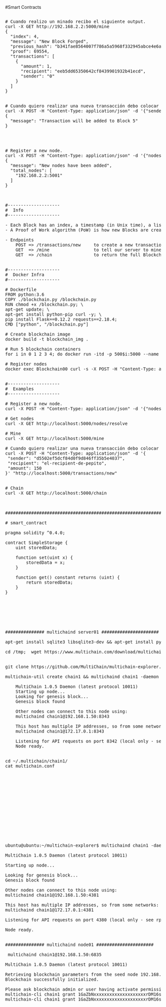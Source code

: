 #Smart Contracts


<pre>

# Cuando realizo un minado recibo el siguiente output.
curl -X GET http://192.168.2.2:5000/mine
{
  "index": 4, 
  "message": "New Block Forged", 
  "previous_hash": "b341fae8564007f786a5a5968f332945abce4e6a886aa9a4148670719f284808", 
  "proof": 69554, 
  "transactions": [
    {
      "amount": 1, 
      "recipient": "eeb5dd65350642cf8439901932b41ecd", 
      "sender": "0"
    }
  ]
}


# Cuando quiero realizar una nueva transacción debo colocar el recipient donde supuestamente quier odejar el contenido.
curl -X POST -H "Content-Type: application/json" -d '{"sender": "eeb5dd65350642cf8439901932b41ecd","recipient": "someone-other-address","amount": 5}' "http://192.168.2.2:5000/transactions/new"
{
  "message": "Transaction will be added to Block 5"
}




# Register a new node.
curl -X POST -H "Content-Type: application/json" -d '{"nodes": ["http://192.168.2.2:5001/"] }' http://192.168.2.2:5000/nodes/register
{
  "message": "New nodes have been added", 
  "total_nodes": [
    "192.168.2.2:5001"
  ]
}



#--------------------
#  Info
#--------------------

- Each Block has an index, a timestamp (in Unix time), a list of transactions, a proof (more on that later), and the hash of the previous Block.
- A Proof of Work algorithm (PoW) is how new Blocks are created or mined on the blockchain. The goal of PoW is to discover a number which solves a problem

- Endpoints
	POST => /transactions/new     to create a new transaction to a block  
	GET  => /mine                 to tell our server to mine a new block.
	GET  => /chain                to return the full Blockchain.


#--------------------
#  Docker Infra
#--------------------

# Dockerfile
FROM python:3.6
COPY ./blockchain.py /blockchain.py
RUN chmod +x /blockchain.py; \
apt-get update; \
apt-get install python-pip curl -y; \
pip install Flask==0.12.2 requests==2.18.4; 
CMD ["python", "/blockchain.py"]

# Create blockchain image
docker build -t blockchain_img .

# Run 5 blockchain containers 
for i in 0 1 2 3 4; do docker run -itd -p 500$i:5000 --name Blockchain0$i  blockchain_img:latest;  done

# Register nodes
docker exec Blockchain00 curl -s -X POST -H "Content-Type: application/json" -d '{"nodes": ["http://localhost:5000/"] }' http://localhost:5000/nodes/register


#--------------------
#  Examples
#--------------------

# Register a new node.
curl -X POST -H "Content-Type: application/json" -d '{"nodes": ["http://localhost:5001/"] }' http://localhost:5000/nodes/register

# Get nodes
curl -X GET http://localhost:5000/nodes/resolve

# Mine
curl -X GET http://localhost:5000/mine

# Cuando quiero realizar una nueva transacción debo colocar el recipient donde supuestamente quiero dejar el contenido.
curl -X POST -H "Content-Type: application/json" -d '{
 "sender": "d5502ef5dcf84d0f9d846ff35b5e4037",
 "recipient": "el-recipient-de-pepito",
 "amount": 150
}' "http://localhost:5000/transactions/new"


# Chain
curl -X GET http://localhost:5000/chain



########################################################################

# smart_contract

pragma solidity ^0.4.0;  

contract SimpleStorage {
    uint storedData;

    function set(uint x) {
        storedData = x;
    }

    function get() constant returns (uint) {
        return storedData;
    }
}







############### multichaind server01 ######################

apt-get install sqlite3 libsqlite3-dev && apt-get install python-dev && apt-get install python-pip && pip install --upgrade pip && pip install pycrypto

cd /tmp;  wget https://www.multichain.com/download/multichain-1.0.5.tar.gz; tar -xvzf multichain-1.0.5.tar.gz; cd multichain-1.0.5; mv multichaind multichain-cli multichain-util /usr/local/bin


git clone https://github.com/MultiChain/multichain-explorer.git && cd multichain-explorer && python setup.py install --user && sudo python setup.py install

multichain-util create chain1 && multichaind chain1 -daemon

	MultiChain 1.0.5 Daemon (latest protocol 10011)
	Starting up node...
	Looking for genesis block...
	Genesis block found

	Other nodes can connect to this node using:
	multichaind chain1@192.168.1.50:8343

	This host has multiple IP addresses, so from some networks:
	multichaind chain1@172.17.0.1:8343

	Listening for API requests on port 8342 (local only - see rpcallowip setting)
	Node ready.


cd ~/.multichain/chain1/
cat multichain.conf















ubuntu@ubuntu:~/multichain-explorer$ multichaind chain1 -daemon

MultiChain 1.0.5 Daemon (latest protocol 10011)

Starting up node...

Looking for genesis block...
Genesis block found

Other nodes can connect to this node using:
multichaind chain1@192.168.1.50:4381

This host has multiple IP addresses, so from some networks:
multichaind chain1@172.17.0.1:4381

Listening for API requests on port 4380 (local only - see rpcallowip setting)

Node ready.


############### multichaind node01 ######################

 multichaind chain1@192.168.1.50:6835

MultiChain 1.0.5 Daemon (latest protocol 10011)

Retrieving blockchain parameters from the seed node 192.168.1.50:6835 ...
Blockchain successfully initialized.

Please ask blockchain admin or user having activate permission to let you connect and/or transact:
multichain-cli chain1 grant 1GaZbNxxxxxxxxxxxxxxxxxxxxrDM16sxH1 connect
multichain-cli chain1 grant 1GaZbNxxxxxxxxxxxxxxxxxxxxrDM16sxH1 connect,send,receive



</pre>


